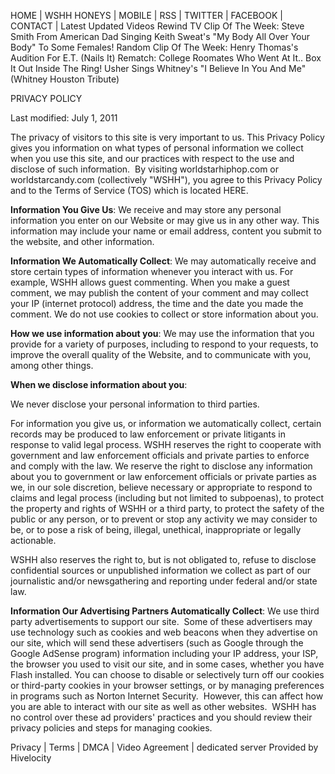 HOME | WSHH HONEYS | MOBILE | RSS | TWITTER | FACEBOOK | CONTACT | Latest Updated Videos Rewind TV Clip Of The Week: Steve Smith From American Dad Singing Keith Sweat's "My Body All Over Your Body" To Some Females! Random Clip Of The Week: Henry Thomas's Audition For E.T. (Nails It) Rematch: College Roomates Who Went At It.. Box It Out Inside The Ring! Usher Sings Whitney's "I Believe In You And Me" (Whitney Houston Tribute)

PRIVACY POLICY

Last modified: July 1, 2011

  

The privacy of visitors to this site is very important to us. This Privacy Policy gives you information on what types of personal information we collect when you use this site, and our practices with respect to the use and disclose of such information.  By visiting worldstarhiphop.com or worldstarcandy.com (collectively "WSHH"), you agree to this Privacy Policy and to the Terms of Service (TOS) which is located HERE.

**Information You Give Us**: We receive and may store any personal information you enter on our Website or may give us in any other way. This information may include your name or email address, content you submit to the website, and other information.

  

**Information We Automatically Collect**: We may automatically receive and store certain types of information whenever you interact with us. For example, WSHH allows guest commenting. When you make a guest comment, we may publish the content of your comment and may collect your IP (internet protocol) address, the time and the date you made the comment. We do not use cookies to collect or store information about you.

  

**How we use information about you**: We may use the information that you provide for a variety of purposes, including to respond to your requests, to improve the overall quality of the Website, and to communicate with you, among other things.

  

**When we disclose information about you**:

  

We never disclose your personal information to third parties.

  

For information you give us, or information we automatically collect, certain records may be produced to law enforcement or private litigants in response to valid legal process. WSHH reserves the right to cooperate with government and law enforcement officials and private parties to enforce and comply with the law. We reserve the right to disclose any information about you to government or law enforcement officials or private parties as we, in our sole discretion, believe necessary or appropriate to respond to claims and legal process (including but not limited to subpoenas), to protect the property and rights of WSHH or a third party, to protect the safety of the public or any person, or to prevent or stop any activity we may consider to be, or to pose a risk of being, illegal, unethical, inappropriate or legally actionable.

  

WSHH also reserves the right to, but is not obligated to, refuse to disclose confidential sources or unpublished information we collect as part of our journalistic and/or newsgathering and reporting under federal and/or state law.

  

**Information Our Advertising Partners Automatically Collect**: We use third party advertisements to support our site.  Some of these advertisers may use technology such as cookies and web beacons when they advertise on our site, which will send these advertisers (such as Google through the Google AdSense program) information including your IP address, your ISP, the browser you used to visit our site, and in some cases, whether you have Flash installed. You can choose to disable or selectively turn off our cookies or third-party cookies in your browser settings, or by managing preferences in programs such as Norton Internet Security.  However, this can affect how you are able to interact with our site as well as other websites.  WSHH has no control over these ad providers' practices and you should review their privacy policies and steps for managing cookies.

  

Privacy | Terms | DMCA | Video Agreement | dedicated server Provided by Hivelocity